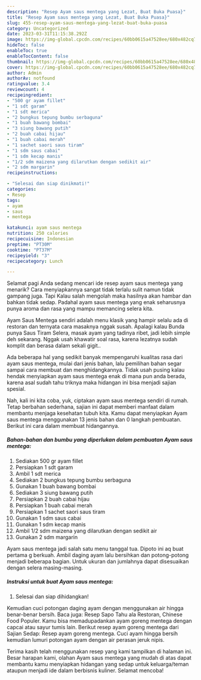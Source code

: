 ```yaml
---
description: "Resep Ayam saus mentega yang Lezat, Buat Buka Puasa}"
title: "Resep Ayam saus mentega yang Lezat, Buat Buka Puasa}"
slug: 455-resep-ayam-saus-mentega-yang-lezat-buat-buka-puasa
category: Uncategorized
date: 2023-03-31T11:15:38.292Z
image: https://img-global.cpcdn.com/recipes/60bb0615a47528ee/680x482cq70/ayam-saus-mentega-foto-resep-utama.jpg
hideToc: false
enableToc: true
enableTocContent: false
thumbnail: https://img-global.cpcdn.com/recipes/60bb0615a47528ee/680x482cq70/ayam-saus-mentega-foto-resep-utama.jpg
cover: https://img-global.cpcdn.com/recipes/60bb0615a47528ee/680x482cq70/ayam-saus-mentega-foto-resep-utama.jpg
author: Admin
authorAv: notfound
ratingvalue: 3.4
reviewcount: 4
recipeingredient:
- "500 gr ayam fillet"
- "1 sdt garam"
- "1 sdt merica"
- "2 bungkus tepung bumbu serbaguna"
- "1 buah bawang bombai"
- "3 siung bawang putih"
- "2 buah cabai hijau"
- "1 buah cabai merah"
- "1 sachet saori saus tiram"
- "1 sdm saus cabai"
- "1 sdm kecap manis"
- "1/2 sdm maizena yang dilarutkan dengan sedikit air"
- "2 sdm margarin"
recipeinstructions:

- "Selesai dan siap dinikmati!"
categories:
- Resep
tags:
- ayam
- saus
- mentega

katakunci: ayam saus mentega 
nutrition: 250 calories
recipecuisine: Indonesian
preptime: "PT30M"
cooktime: "PT37M"
recipeyield: "3"
recipecategory: Lunch

---
```



Selamat pagi Anda sedang mencari ide resep ayam saus mentega yang menarik? Cara menyiapkannya sangat tidak terlalu sulit namun tidak gampang juga. Tapi Kalau salah mengolah maka hasilnya akan hambar dan bahkan tidak sedap. Padahal ayam saus mentega yang enak seharusnya punya aroma dan rasa yang mampu memancing selera kita.


Ayam Saus Mentega sendiri adalah menu klasik yang hampir selalu ada di restoran dan ternyata cara masaknya nggak susah. Apalagi kalau Bunda punya Saus Tiram Selera, masak ayam yang tadinya ribet, jadi lebih simple deh sekarang. Nggak usah khawatir soal rasa, karena lezatnya sudah komplit dan berasa dalam sekali gigit..

Ada beberapa hal yang sedikit banyak mempengaruhi kualitas rasa dari ayam saus mentega, mulai dari jenis bahan, lalu pemilihan bahan segar sampai cara membuat dan menghidangkannya. Tidak usah pusing kalau hendak menyiapkan ayam saus mentega enak di mana pun anda berada, karena asal sudah tahu triknya maka hidangan ini bisa menjadi sajian spesial.


Nah, kali ini kita coba, yuk, ciptakan ayam saus mentega sendiri di rumah. Tetap berbahan sederhana, sajian ini dapat memberi manfaat dalam membantu menjaga kesehatan tubuh kita. Kamu dapat menyiapkan Ayam saus mentega menggunakan 13 jenis bahan dan 0 langkah pembuatan. Berikut ini cara dalam membuat hidangannya.

<!--inarticleads1-->

##### Bahan-bahan dan bumbu yang diperlukan dalam pembuatan Ayam saus mentega:

1. Sediakan 500 gr ayam fillet
1. Persiapkan 1 sdt garam
1. Ambil 1 sdt merica
1. Sediakan 2 bungkus tepung bumbu serbaguna
1. Gunakan 1 buah bawang bombai
1. Sediakan 3 siung bawang putih
1. Persiapkan 2 buah cabai hijau
1. Persiapkan 1 buah cabai merah
1. Persiapkan 1 sachet saori saus tiram
1. Gunakan 1 sdm saus cabai
1. Gunakan 1 sdm kecap manis
1. Ambil 1/2 sdm maizena yang dilarutkan dengan sedikit air
1. Gunakan 2 sdm margarin


Ayam saus mentega jadi salah satu menu tanggal tua. Dipoto ini aq buat pertama g berkuah. Ambil daging ayam lalu bersihkan dan potong-potong menjadi beberapa bagian. Untuk ukuran dan jumlahnya dapat disesuaikan dengan selera masing-masing. 

<!--inarticleads2-->

##### Instruksi untuk buat Ayam saus mentega:


1. Selesai dan siap dihidangkan!

Kemudian cuci potongan daging ayam dengan menggunakan air hingga benar-benar bersih. Baca juga: Resep Sapo Tahu ala Restoran, Chinese Food Populer. Kamu bisa memadupadankan ayam goreng mentega dengan capcai atau sayur tumis lain. Berikut resep ayam goreng mentega dari Sajian Sedap: Resep ayam goreng mentega. Cuci ayam hingga bersih kemudian lumuri potongan ayam dengan air perasan jeruk nipis. 

Terima kasih telah menggunakan resep yang kami tampilkan di halaman ini. Besar harapan kami, olahan Ayam saus mentega yang mudah di atas dapat membantu kamu menyiapkan hidangan yang sedap untuk keluarga/teman ataupun menjadi ide dalam berbisnis kuliner. Selamat mencoba!
